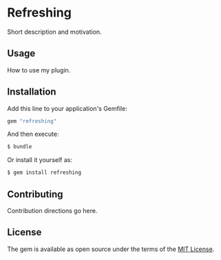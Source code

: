 # Refreshing
Short description and motivation.

## Usage
How to use my plugin.

## Installation
Add this line to your application's Gemfile:

```ruby
gem "refreshing"
```

And then execute:
```bash
$ bundle
```

Or install it yourself as:
```bash
$ gem install refreshing
```

## Contributing
Contribution directions go here.

## License
The gem is available as open source under the terms of the [MIT License](https://opensource.org/licenses/MIT).
